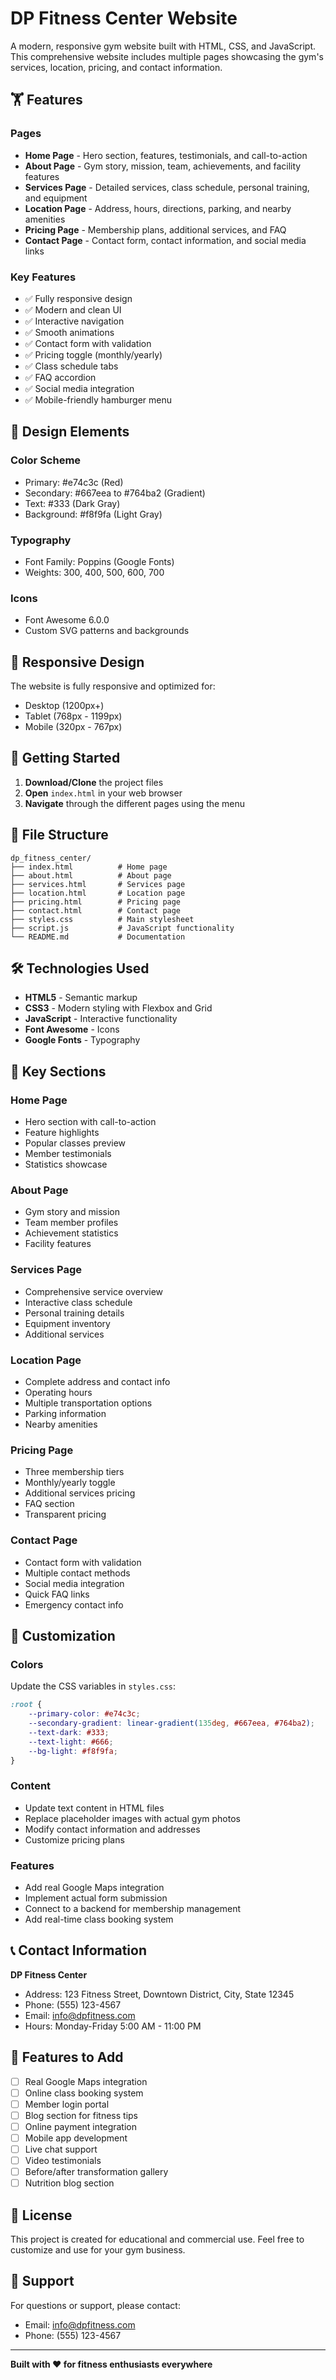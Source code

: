 # DP Fitness Center Website

A modern, responsive gym website built with HTML, CSS, and JavaScript. This comprehensive website includes multiple pages showcasing the gym's services, location, pricing, and contact information.

## 🏋️ Features

### Pages
- **Home Page** - Hero section, features, testimonials, and call-to-action
- **About Page** - Gym story, mission, team, achievements, and facility features
- **Services Page** - Detailed services, class schedule, personal training, and equipment
- **Location Page** - Address, hours, directions, parking, and nearby amenities
- **Pricing Page** - Membership plans, additional services, and FAQ
- **Contact Page** - Contact form, contact information, and social media links

### Key Features
- ✅ Fully responsive design
- ✅ Modern and clean UI
- ✅ Interactive navigation
- ✅ Smooth animations
- ✅ Contact form with validation
- ✅ Pricing toggle (monthly/yearly)
- ✅ Class schedule tabs
- ✅ FAQ accordion
- ✅ Social media integration
- ✅ Mobile-friendly hamburger menu

## 🎨 Design Elements

### Color Scheme
- Primary: #e74c3c (Red)
- Secondary: #667eea to #764ba2 (Gradient)
- Text: #333 (Dark Gray)
- Background: #f8f9fa (Light Gray)

### Typography
- Font Family: Poppins (Google Fonts)
- Weights: 300, 400, 500, 600, 700

### Icons
- Font Awesome 6.0.0
- Custom SVG patterns and backgrounds

## 📱 Responsive Design

The website is fully responsive and optimized for:
- Desktop (1200px+)
- Tablet (768px - 1199px)
- Mobile (320px - 767px)

## 🚀 Getting Started

1. **Download/Clone** the project files
2. **Open** `index.html` in your web browser
3. **Navigate** through the different pages using the menu

## 📁 File Structure

```
dp_fitness_center/
├── index.html          # Home page
├── about.html          # About page
├── services.html       # Services page
├── location.html       # Location page
├── pricing.html        # Pricing page
├── contact.html        # Contact page
├── styles.css          # Main stylesheet
├── script.js           # JavaScript functionality
└── README.md           # Documentation
```

## 🛠️ Technologies Used

- **HTML5** - Semantic markup
- **CSS3** - Modern styling with Flexbox and Grid
- **JavaScript** - Interactive functionality
- **Font Awesome** - Icons
- **Google Fonts** - Typography

## 🎯 Key Sections

### Home Page
- Hero section with call-to-action
- Feature highlights
- Popular classes preview
- Member testimonials
- Statistics showcase

### About Page
- Gym story and mission
- Team member profiles
- Achievement statistics
- Facility features

### Services Page
- Comprehensive service overview
- Interactive class schedule
- Personal training details
- Equipment inventory
- Additional services

### Location Page
- Complete address and contact info
- Operating hours
- Multiple transportation options
- Parking information
- Nearby amenities

### Pricing Page
- Three membership tiers
- Monthly/yearly toggle
- Additional services pricing
- FAQ section
- Transparent pricing

### Contact Page
- Contact form with validation
- Multiple contact methods
- Social media integration
- Quick FAQ links
- Emergency contact info

## 🔧 Customization

### Colors
Update the CSS variables in `styles.css`:
```css
:root {
    --primary-color: #e74c3c;
    --secondary-gradient: linear-gradient(135deg, #667eea, #764ba2);
    --text-dark: #333;
    --text-light: #666;
    --bg-light: #f8f9fa;
}
```

### Content
- Update text content in HTML files
- Replace placeholder images with actual gym photos
- Modify contact information and addresses
- Customize pricing plans

### Features
- Add real Google Maps integration
- Implement actual form submission
- Connect to a backend for membership management
- Add real-time class booking system

## 📞 Contact Information

**DP Fitness Center**
- Address: 123 Fitness Street, Downtown District, City, State 12345
- Phone: (555) 123-4567
- Email: info@dpfitness.com
- Hours: Monday-Friday 5:00 AM - 11:00 PM

## 🎉 Features to Add

- [ ] Real Google Maps integration
- [ ] Online class booking system
- [ ] Member login portal
- [ ] Blog section for fitness tips
- [ ] Online payment integration
- [ ] Mobile app development
- [ ] Live chat support
- [ ] Video testimonials
- [ ] Before/after transformation gallery
- [ ] Nutrition blog section

## 📄 License

This project is created for educational and commercial use. Feel free to customize and use for your gym business.

## 🤝 Support

For questions or support, please contact:
- Email: info@dpfitness.com
- Phone: (555) 123-4567

---

**Built with ❤️ for fitness enthusiasts everywhere** 